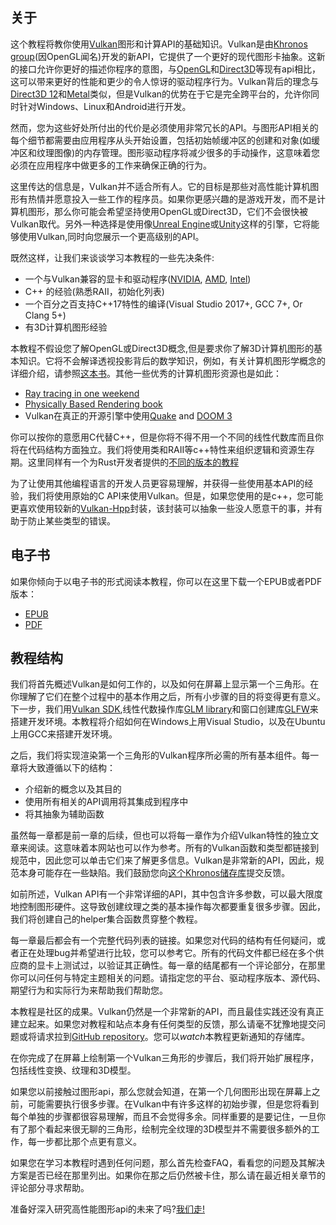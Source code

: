 ## 关于

这个教程将教你使用[Vulkan](https://www.khronos.org/vulkan/)图形和计算API的基础知识。Vulkan是由[Khronos group](https://www.khronos.org/)(因OpenGL闻名)开发的新API，它提供了一个更好的现代图形卡抽象。这新的接口允许你更好的描述你程序的意图，与[OpenGL](https://en.wikipedia.org/wiki/OpenGL)和[Direct3D](https://en.wikipedia.org/wiki/Direct3D)等现有api相比，这可以带来更好的性能和更少的令人惊讶的驱动程序行为。Vulkan背后的理念与[Direct3D 12](https://en.wikipedia.org/wiki/Direct3D#Direct3D_12)和[Metal](https://en.wikipedia.org/wiki/Metal_(API))类似，但是Vulkan的优势在于它是完全跨平台的，允许你同时针对Windows、Linux和Android进行开发。

然而，您为这些好处所付出的代价是必须使用非常冗长的API。与图形API相关的每个细节都需要由应用程序从头开始设置，包括初始帧缓冲区的创建和对象(如缓冲区和纹理图像)的内存管理。图形驱动程序将减少很多的手动操作，这意味着您必须在应用程序中做更多的工作来确保正确的行为。

这里传达的信息是，Vulkan并不适合所有人。它的目标是那些对高性能计算机图形有热情并愿意投入一些工作的程序员。如果你更感兴趣的是游戏开发，而不是计算机图形，那么你可能会希望坚持使用OpenGL或Direct3D，它们不会很快被Vulkan取代。另外一种选择是使用像[Unreal Engine](https://en.wikipedia.org/wiki/Unreal_Engine#Unreal_Engine_4)或[Unity](https://en.wikipedia.org/wiki/Unity_(game_engine))这样的引擎，它将能够使用Vulkan,同时向您展示一个更高级别的API。


既然这样，让我们来谈谈学习本教程的一些先决条件:

* 一个与Vulkan兼容的显卡和驱动程序([NVIDIA](https://developer.nvidia.com/vulkan-driver), [AMD](http://www.amd.com/en-us/innovations/software-technologies/technologies-gaming/vulkan), [Intel](https://software.intel.com/en-us/blogs/2016/03/14/new-intel-vulkan-beta-1540204404-graphics-driver-for-windows-78110-1540))
* C++ 的经验(熟悉RAII，初始化列表)
* 一个百分之百支持C++17特性的编译(Visual Studio 2017+, GCC 7+, Or Clang 5+)
* 有3D计算机图形经验

本教程不假设您了解OpenGL或Direct3D概念,但是要求你了解3D计算机图形的基本知识。它将不会解译透视投影背后的数学知识，例如，有关计算机图形学概念的详细介绍，请参照[这本书](https://paroj.github.io/gltut/)。其他一些优秀的计算机图形资源也是如此：
* [Ray tracing in one weekend](https://github.com/petershirley/raytracinginoneweekend)
* [Physically Based Rendering book](http://www.pbr-book.org/)
* Vulkan在真正的开源引擎中使用[Quake](https://github.com/Novum/vkQuake) and [DOOM 3](https://github.com/DustinHLand/vkDOOM3)

你可以按你的意愿用C代替C++，但是你将不得不用一个不同的线性代数库而且你将在代码结构方面独立。我们将使用类和RAII等c++特性来组织逻辑和资源生存期。这里同样有一个为Rust开发者提供的[不同的版本的教程](https://github.com/bwasty/vulkan-tutorial-rs)

为了让使用其他编程语言的开发人员更容易理解，并获得一些使用基本API的经验，我们将使用原始的C API来使用Vulkan。但是，如果您使用的是c++，您可能更喜欢使用较新的[Vulkan-Hpp](https://github.com/KhronosGroup/Vulkan-Hpp)封装，该封装可以抽象一些没人愿意干的事，并有助于防止某些类型的错误。

## 电子书

如果你倾向于以电子书的形式阅读本教程，你可以在这里下载一个EPUB或者PDF版本：
* [EPUB](https://raw.githubusercontent.com/Overv/VulkanTutorial/master/ebook/Vulkan%20Tutorial%20en.epub)
* [PDF](https://raw.githubusercontent.com/Overv/VulkanTutorial/master/ebook/Vulkan%20Tutorial%20en.pdf)

## 教程结构

我们将首先概述Vulkan是如何工作的，以及如何在屏幕上显示第一个三角形。在你理解了它们在整个过程中的基本作用之后，所有小步骤的目的将变得更有意义。下一步，我们用[Vulkan SDK](https://lunarg.com/vulkan-sdk/),线性代数操作库[GLM library](http://glm.g-truc.net/)和窗口创建库[GLFW](http://www.glfw.org/)来搭建开发环境。本教程将介绍如何在Windows上用Visual Studio，以及在Ubuntu上用GCC来搭建开发环境。

之后，我们将实现渲染第一个三角形的Vulkan程序所必需的所有基本组件。每一章将大致遵循以下的结构：
* 介绍新的概念以及其目的
* 使用所有相关的API调用将其集成到程序中
* 将其抽象为辅助函数

虽然每一章都是前一章的后续，但也可以将每一章作为介绍Vulkan特性的独立文章来阅读。这意味着本网站也可以作为参考。所有的Vulkan函数和类型都链接到规范中，因此您可以单击它们来了解更多信息。Vulkan是非常新的API，因此，规范本身可能存在一些缺陷。我们鼓励您向[这个Khronos储存库](https://github.com/KhronosGroup/Vulkan-Docs)提交反馈。

如前所述，Vulkan API有一个非常详细的API，其中包含许多参数，可以最大限度地控制图形硬件。这导致创建纹理之类的基本操作每次都要重复很多步骤。因此，我们将创建自己的helper集合函数贯穿整个教程。

每一章最后都会有一个完整代码列表的链接。如果您对代码的结构有任何疑问，或者正在处理bug并希望进行比较，您可以参考它。所有的代码文件都已经在多个供应商的显卡上测试过，以验证其正确性。每一章的结尾都有一个评论部分，在那里你可以问任何与特定主题相关的问题。请指定您的平台、驱动程序版本、源代码、期望行为和实际行为来帮助我们帮助您。

本教程是社区的成果。Vulkan仍然是一个非常新的API，而且最佳实践还没有真正建立起来。如果您对教程和站点本身有任何类型的反馈，那么请毫不犹豫地提交问题或将请求拉到[GitHub repository](https://github.com/Overv/VulkanTutorial)。您可以*watch*本教程更新通知的存储库。

在你完成了在屏幕上绘制第一个Vulkan三角形的步骤后，我们将开始扩展程序，包括线性变换、纹理和3D模型。

如果您以前接触过图形api，那么您就会知道，在第一个几何图形出现在屏幕上之前，可能需要执行很多步骤。在Vulkan中有许多这样的初始步骤，但是您将看到每个单独的步骤都很容易理解，而且不会觉得多余。同样重要的是要记住，一旦你有了那个看起来很无聊的三角形，绘制完全纹理的3D模型并不需要很多额外的工作，每一步都比那个点更有意义。

如果您在学习本教程时遇到任何问题，那么首先检查FAQ，看看您的问题及其解决方案是否已经在那里列出。如果你在那之后仍然被卡住，那么请在最近相关章节的评论部分寻求帮助。

准备好深入研究高性能图形api的未来了吗?[我们走!](!zh-cn/Overview)
